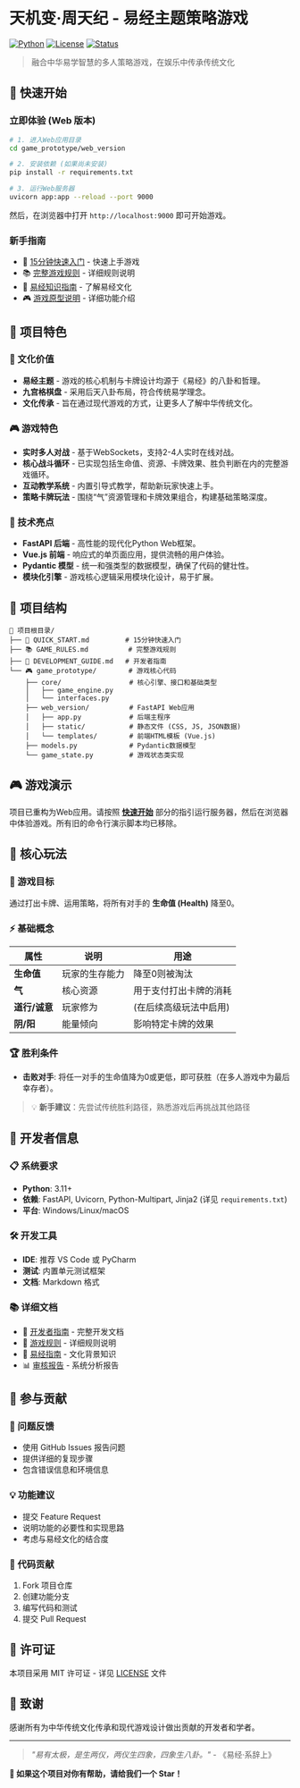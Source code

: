 # 天机变·周天纪 - 易经主题策略游戏

[![Python](https://img.shields.io/badge/Python-3.12+-blue.svg)](https://python.org)
[![License](https://img.shields.io/badge/License-MIT-green.svg)](LICENSE)
[![Status](https://img.shields.io/badge/Status-Active-brightgreen.svg)]()

> 融合中华易学智慧的多人策略游戏，在娱乐中传承传统文化

## 🚀 快速开始

### 立即体验 (Web 版本)
```bash
# 1. 进入Web应用目录
cd game_prototype/web_version

# 2. 安装依赖 (如果尚未安装)
pip install -r requirements.txt

# 3. 运行Web服务器
uvicorn app:app --reload --port 9000
```
然后，在浏览器中打开 `http://localhost:9000` 即可开始游戏。

### 新手指南
- 📖 [15分钟快速入门](QUICK_START.md) - 快速上手游戏
- 📚 [完整游戏规则](GAME_RULES.md) - 详细规则说明
- 🎯 [易经知识指南](YIJING_GUIDE.md) - 了解易经文化
- 🎮 [游戏原型说明](game_prototype/README.md) - 详细功能介绍

## 🎯 项目特色

### 💎 文化价值
- **易经主题** - 游戏的核心机制与卡牌设计均源于《易经》的八卦和哲理。
- **九宫格棋盘** - 采用后天八卦布局，符合传统易学理念。
- **文化传承** - 旨在通过现代游戏的方式，让更多人了解中华传统文化。

### 🎮 游戏特色
- **实时多人对战** - 基于WebSockets，支持2-4人实时在线对战。
- **核心战斗循环** - 已实现包括生命值、资源、卡牌效果、胜负判断在内的完整游戏循环。
- **互动教学系统** - 内置引导式教学，帮助新玩家快速上手。
- **策略卡牌玩法** - 围绕“气”资源管理和卡牌效果组合，构建基础策略深度。

### 🔧 技术亮点
- **FastAPI 后端** - 高性能的现代化Python Web框架。
- **Vue.js 前端** - 响应式的单页面应用，提供流畅的用户体验。
- **Pydantic 模型** - 统一和强类型的数据模型，确保了代码的健壮性。
- **模块化引擎** - 游戏核心逻辑采用模块化设计，易于扩展。

## 📁 项目结构

```
📁 项目根目录/
├── 📖 QUICK_START.md         # 15分钟快速入门
├── 📚 GAME_RULES.md          # 完整游戏规则
├── 🔧 DEVELOPMENT_GUIDE.md   # 开发者指南
└── 🎮 game_prototype/        # 游戏核心代码
    ├── core/                 # 核心引擎、接口和基础类型
    │   ├── game_engine.py
    │   └── interfaces.py
    ├── web_version/          # FastAPI Web应用
    │   ├── app.py            # 后端主程序
    │   ├── static/           # 静态文件 (CSS, JS, JSON数据)
    │   └── templates/        # 前端HTML模板 (Vue.js)
    ├── models.py             # Pydantic数据模型
    └── game_state.py         # 游戏状态类实现
```

## 🎮 游戏演示

项目已重构为Web应用。请按照 **[快速开始](#-快速开始)** 部分的指引运行服务器，然后在浏览器中体验游戏。所有旧的命令行演示脚本均已移除。

## 📖 核心玩法

### 🎯 游戏目标
通过打出卡牌、运用策略，将所有对手的 **生命值 (Health)** 降至0。

### ⚡ 基础概念
| 属性 | 说明 | 用途 |
|------|------|------|
| **生命值** | 玩家的生存能力 | 降至0则被淘汰 |
| **气** | 核心资源 | 用于支付打出卡牌的消耗 |
| **道行/诚意** | 玩家修为 | (在后续高级玩法中启用) |
| **阴/阳** | 能量倾向 | 影响特定卡牌的效果 |

### 🏆 胜利条件
- **击败对手**: 将任一对手的生命值降为0或更低，即可获胜（在多人游戏中为最后幸存者）。

> 💡 **新手建议**：先尝试传统胜利路径，熟悉游戏后再挑战其他路径

## 🔧 开发者信息

### 📋 系统要求
- **Python**: 3.11+
- **依赖**: FastAPI, Uvicorn, Python-Multipart, Jinja2 (详见 `requirements.txt`)
- **平台**: Windows/Linux/macOS

### 🛠️ 开发工具
- **IDE**: 推荐 VS Code 或 PyCharm
- **测试**: 内置单元测试框架
- **文档**: Markdown 格式

### 📚 详细文档
- 🔧 [开发者指南](DEVELOPMENT_GUIDE.md) - 完整开发文档
- 📖 [游戏规则](GAME_RULES.md) - 详细规则说明
- 🎯 [易经指南](YIJING_GUIDE.md) - 文化背景知识
- 📊 [审核报告](COMPREHENSIVE_REVIEW_REPORT.md) - 系统分析报告

## 🤝 参与贡献

### 🐛 问题反馈
- 使用 GitHub Issues 报告问题
- 提供详细的复现步骤
- 包含错误信息和环境信息

### 💡 功能建议
- 提交 Feature Request
- 说明功能的必要性和实现思路
- 考虑与易经文化的结合度

### 🔀 代码贡献
1. Fork 项目仓库
2. 创建功能分支
3. 编写代码和测试
4. 提交 Pull Request

## 📄 许可证

本项目采用 MIT 许可证 - 详见 [LICENSE](LICENSE) 文件

## 🙏 致谢

感谢所有为中华传统文化传承和现代游戏设计做出贡献的开发者和学者。

---

> *"易有太极，是生两仪，两仪生四象，四象生八卦。"* - 《易经·系辞上》

**🌟 如果这个项目对你有帮助，请给我们一个 Star！**